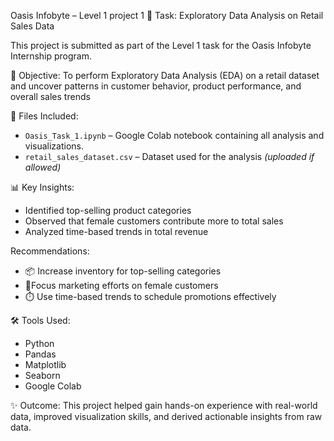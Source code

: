  Oasis Infobyte – Level 1 project 1
 📌 Task: Exploratory Data Analysis on Retail Sales Data

This project is submitted as part of the Level 1 task for the Oasis Infobyte Internship program.
 
 🧠 Objective:
To perform Exploratory Data Analysis (EDA) on a retail dataset and uncover patterns in customer behavior, product performance, and overall sales trends

 📁 Files Included:
- `Oasis_Task_1.ipynb` – Google Colab notebook containing all analysis and visualizations.
- `retail_sales_dataset.csv` – Dataset used for the analysis *(uploaded if allowed)*

📊 Key Insights:
- Identified top-selling product categories
- Observed that female customers contribute more to total sales
- Analyzed time-based trends in total revenue
 
 Recommendations:
- 📦 Increase inventory for top-selling categories
- 🎯Focus marketing efforts on female customers
- ⏱️ Use time-based trends to schedule promotions effectively

🛠️ Tools Used:
- Python
- Pandas
- Matplotlib
- Seaborn
- Google Colab

✨ Outcome:
This project helped gain hands-on experience with real-world data, improved visualization skills, and derived actionable insights from raw data.

